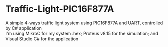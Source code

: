 # Traffic-Light-PIC16F877A
A simple 4-ways traffic light system using PIC16F877A and UART, controlled by C# application  
I'm using MikroC for my system .hex; Proteus v8.15 for the simulation; and Visual Studio C# for the application  
